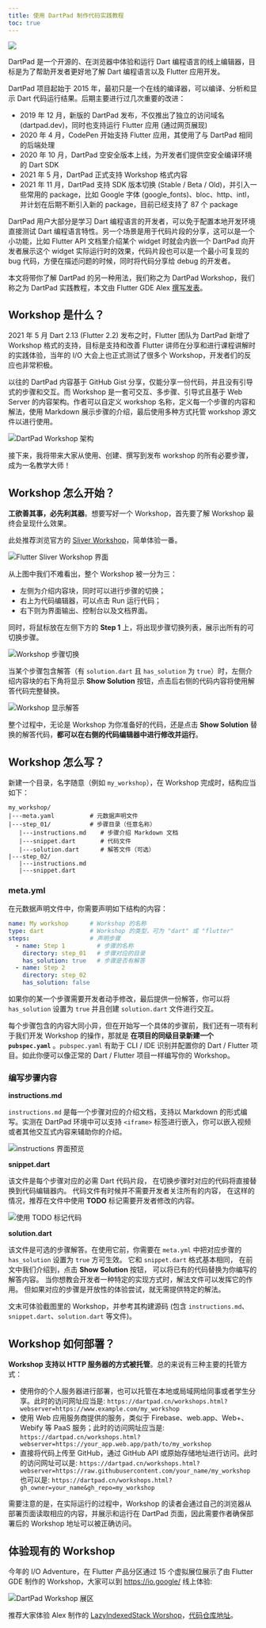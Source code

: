 ```yaml
---
title: 使用 DartPad 制作代码实践教程
toc: true
---
```


![]({{site.flutter-files-cn}}/posts/images/2022/06/183a339569ee9.png)

DartPad 是一个开源的、在浏览器中体验和运行 Dart 编程语言的线上编辑器，目标是为了帮助开发者更好地了解 Dart 编程语言以及 Flutter 应用开发。

DartPad 项目起始于 2015 年，最初只是一个在线的编译器，可以编译、分析和显示 Dart 代码运行结果。后期主要进行过几次重要的改进：
- 2019 年 12 月，新版的 DartPad 发布，不仅推出了独立的访问域名 (dartpad.dev)，同时也支持运行 Flutter 应用 (通过网页展现)
- 2020 年 4 月，CodePen 开始支持 Flutter 应用，其使用了与 DartPad 相同的后端处理
- 2020 年 10 月，DartPad 空安全版本上线，为开发者们提供空安全编译环境的 Dart SDK
- 2021 年 5 月，DartPad 正式支持 Workshop 格式内容
- 2021 年 11 月，DartPad 支持 SDK 版本切换 (Stable / Beta / Old)，并引入一些常用的 package，比如 Google 字体 (google_fonts)、bloc、http、intl，并计划在后期不断引入新的 package，目前已经支持了 87 个 package

DartPad 用户大部分是学习 Dart 编程语言的开发者，可以免于配置本地开发环境直接测试 Dart 编程语言特性。另一个场景是用于代码片段的分享，这可以是一个小功能，比如 Flutter API 文档里介绍某个 widget 时就会内嵌一个 DartPad 向开发者展示这个 widget 实际运行时的效果，代码片段也可以是一个最小可复现的 bug 代码，方便在描述问题的时候，同时将代码分享给 debug 的开发者。

本文将带你了解 DartPad 的另一种用法，我们称之为 DartPad Workshop，我们称之为 DartPad 实践教程，本文由 Flutter GDE Alex [撰写发表](https://juejin.cn/post/7098544316296986638)。

## Workshop 是什么？

2021 年 5 月 Dart 2.13 (Flutter 2.2) 发布之时，Flutter 团队为 DartPad 新增了 Workshop 格式的支持，目标是支持和改善 Flutter 讲师在分享和进行课程讲解时的实践体验，当年的 I/O 大会上也正式测试了很多个 Workshop，开发者们的反应也非常积极。

以往的 DartPad 内容基于 GitHub Gist 分享，仅能分享一份代码，并且没有引导式的步骤和交互。而 Workshop 是一套可交互、多步骤、引导式且基于 Web Server 的内容架构。作者可以自定义 workshop 名称，定义每一个步骤的内容和解法，使用 Markdown 展示步骤的介绍，最后使用多种方式托管 workshop 源文件以进行使用。

![DartPad Workshop 架构](https://pic.alexv525.com/202205112305930.png)

接下来，我将带来大家从使用、创建、撰写到发布 workshop 的所有必要步骤，成为一名教学大师！

##  Workshop 怎么开始？

**工欲善其事，必先利其器**。想要写好一个 Workshop，首先要了解 Workshop 最终会呈现什么效果。

此处推荐浏览官方的 [Sliver Workshop](https://dartpad.cn/workshops.html?webserver=https://dartpad-workshops-io2021.web.app/getting_started_with_slivers)，简单体验一番。

![Flutter Sliver Workshop 界面](https://pic.alexv525.com/202205161642752.png)

从上图中我们不难看出，整个 Workshop 被一分为三：
- 左侧为介绍内容块，同时可以进行步骤的切换；
- 右上为代码编辑器，可以点击 Run 运行代码；
- 右下则为界面输出、控制台以及文档界面。

同时，将鼠标放在左侧下方的 **Step 1** 上，将出现步骤切换列表，展示出所有的可切换步骤。

![Workshop 步骤切换](https://pic.alexv525.com/202205112348483.png)

当某个步骤包含解答（有 `solution.dart` 且 `has_solution` 为 `true`）时，左侧介绍内容块的右下角将显示 **Show Solution** 按钮，点击后右侧的代码内容将使用解答代码完整替换。

![Workshop 显示解答](https://pic.alexv525.com/202205161644944.png)

整个过程中，无论是 Workshop 为你准备好的代码，还是点击 **Show Solution** 替换的解答代码，**都可以在右侧的代码编辑器中进行修改并运行**。

## Workshop 怎么写？

新建一个目录，名字随意（例如 `my_workshop`），在 Workshop 完成时，结构应当如下：

```console
my_workshop/
|---meta.yaml          # 元数据声明文件
|---step_01/           # 步骤目录（任意名称）
   |---instructions.md    # 步骤介绍 Markdown 文档
   |---snippet.dart       # 代码文件
   |---solution.dart      # 解答文件（可选）
|---step_02/
   |---instructions.md
   |---snippet.dart
```

### meta.yml

在元数据声明文件中，你需要声明如下结构的内容：

```yaml
name: My workshop      # Workshop 的名称
type: dart             # Workshop 的类型，可为 "dart" 或 "flutter"
steps:                 # 声明步骤
  - name: Step 1         # 步骤的名称
    directory: step_01   # 步骤对应的目录
    has_solution: true   # 步骤是否有解答
  - name: Step 2
    directory: step_02
    has_solution: false
```

如果你的某一个步骤需要开发者动手修改，最后提供一份解答，你可以将 `has_solution` 设置为 `true` 并且创建 `solution.dart` 文件进行交互。

每个步骤包含的内容大同小异，但在开始写一个具体的步骤前，我们还有一项有利于我们开发 Workshop 的操作，那就是 **在项目的同级目录新建一个 `pubspec.yaml`** 。`pubspec.yaml` 有助于 CLI / IDE 识别并配置你的 Dart / Flutter 项目。如此你便可以像正常的 Dart / Flutter 项目一样编写你的 Workshop。

### 编写步骤内容

**instructions.md**

`instructions.md` 是每一个步骤对应的介绍文档，支持以 Markdown 的形式编写。实测在 DartPad 环境中可以支持 `<iframe>` 标签进行嵌入，你可以嵌入视频或者其他交互式内容来辅助你的介绍。

![instructions 界面预览](https://pic.alexv525.com/202205162308673.png)

**snippet.dart**

该文件是每个步骤对应的必需 Dart 代码片段，
在切换步骤时对应的代码将直接替换到代码编辑器内。
代码文件有时候并不需要开发者关注所有的内容，
在这样的情况，推荐在文件中使用 **TODO** 标记需要开发者修改的内容。

![使用 TODO 标记代码](https://pic.alexv525.com/202205162304888.png)

**solution.dart**

该文件是可选的步骤解答。在使用它前，你需要在 `meta.yml` 中把对应步骤的 `has_solution` 设置为 `true` 方可生效。
它和 `snippet.dart` 格式基本相同，
在前文中我们介绍到，点击 **Show Solution** 按钮，
可以将已有的代码替换为你编写的解答内容。
当你想教会开发者一种特定的实现方式时，解法文件可以发挥它的作用。
但如果对应的步骤是开放性的体验尝试，就无需提供特定的解法。

文末可体验截图里的 Workshop，并参考其构建源码 (包含 `instructions.md`、`snippet.dart`、`solution.dart` 等文件)。

## Workshop 如何部署？

**Workshop 支持以 HTTP 服务器的方式被托管**。总的来说有三种主要的托管方式：

* 使用你的个人服务器进行部署，也可以托管在本地或局域网给同事或者学生分享。此时的访问网址应当是: `https://dartpad.cn/workshops.html?webserver=https://www.example.com/my_workshop`
* 使用 Web 应用服务商提供的服务，类似于 Firebase、web.app、Web+、Webify 等 PaaS 服务；此时的访问网址应当是: `https://dartpad.cn/workshops.html?webserver=https://your_app.web.app/path/to/my_workshop`
* 直接将代码上传至 GitHub，通过 GitHub API 或原始存储地址进行访问。此时的访问网址可以是: `https://dartpad.cn/workshops.html?webserver=https://raw.githubusercontent.com/your_name/my_workshop` 也可以是: `https://dartpad.cn/workshops.html?gh_owner=your_name&gh_repo=my_workshop`

需要注意的是，在实际运行的过程中，Workshop 的读者会通过自己的浏览器从部署页面读取相应的内容，并展示和运行在 DartPad 页面，因此需要作者确保部署后的 Workshop 地址可以被正确访问。

## 体验现有的 Workshop

今年的 I/O Adventure，在 Flutter 产品分区通过 15 个虚拟展位展示了由 Flutter GDE 制作的 Workshop，大家可以到 https://io.google/ 线上体验:

![DartPad Workshop 展区](https://pic.alexv525.com/202205170011031.png)

推荐大家体验 Alex 制作的 [LazyIndexedStack Worshop](https://flutter.cn/urls/lazyindexedstack)，[代码仓库地址](https://github.com/AlexV525/dartpad_workshops/tree/main/implement_lazy_indexed_stack)。
